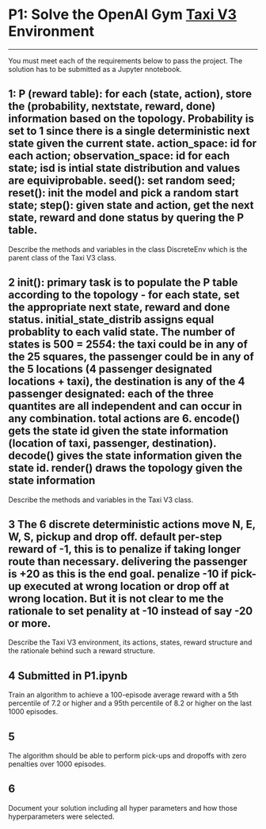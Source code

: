 # P1: Solve the OpenAI Gym [Taxi V3](https://gym.openai.com/envs/Taxi-v3/) Environment
---

You must meet each of the requirements below to pass the project. The solution has to be submitted as a Jupyter nnotebook. 

## 1: P (reward table): for each (state, action), store the (probability, nextstate, reward, done) information based on the topology. Probability is set to 1 since there is a single deterministic next state given the current state. action_space: id for each action; observation_space: id for each state; isd is intial state distribution and values are equiviprobable. seed(): set random seed; reset(): init the model and pick a random start state; step(): given state and action, get the next state, reward and done status by quering the P table.
Describe the methods and variables in the class DiscreteEnv which is the parent class of the Taxi V3 class.

## 2 init(): primary task is to populate the P table according to the topology - for each state, set the appropriate next state, reward and done status. initial_state_distrib assigns equal probablity to each valid state. The number of states is 500 = 25*5*4: the taxi could be in any of the 25 squares, the passenger could be in any of the 5 locations (4 passenger designated locations + taxi), the destination is any of the 4 passenger designated: each of the three quantites are all independent and can occur in any combination. total actions are 6. encode() gets the state id given the state information (location of taxi, passenger, destination). decode() gives the state information given the state id. render() draws the topology given the state information
Describe the methods and variables in the Taxi V3 class.

## 3 The 6 discrete deterministic actions move N, E, W, S, pickup and drop off. default per-step reward of -1, this is to penalize if taking longer route than necessary. delivering the passenger is +20 as this is the end goal. penalize -10 if pick-up executed at wrong location or drop off at wrong location. But it is not clear to me the rationale to set penality at -10 instead of say -20 or more.
Describe the Taxi V3 environment, its actions, states, reward structure and the rationale behind such a reward structure. 

## 4 Submitted in P1.ipynb
Train an algorithm to achieve a 100-episode average reward with a 5th percentile of 7.2 or higher and a 95th percentile of 8.2 or higher on the last 1000 episodes. 

## 5 
The algorithm should be able to perform pick-ups and dropoffs with zero penalties over 1000 episodes. 

## 6
Document your solution including all hyper parameters and how those hyperparameters were selected. 

